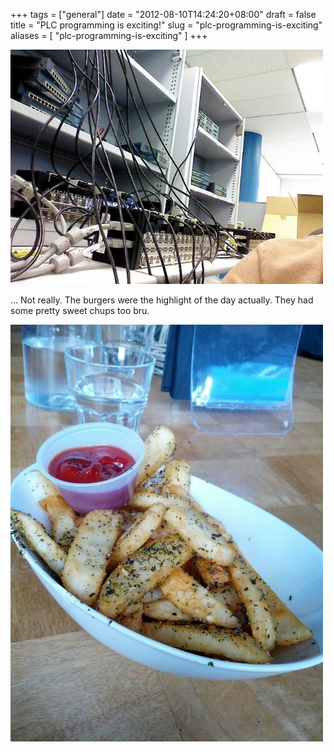 +++
tags = ["general"]
date = "2012-08-10T14:24:20+08:00"
draft = false
title = "PLC programming is exciting!"
slug = "plc-programming-is-exciting"
aliases = [
	"plc-programming-is-exciting"
]
+++

![image](/images/2012/08/wpid-img_20120810_140049.jpg "IMG_20120810_140049.jpg")

 … Not really. The burgers were the highlight of the day actually. They had some pretty sweet chups too bru.

![image](/images/2012/08/wpid-img_20120810_115209.jpg "IMG_20120810_115209.jpg")


